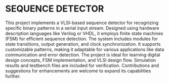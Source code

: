 # SEQUENCE DETECTOR  
This project implements a VLSI-based sequence detector for recognizing specific binary patterns in a serial input stream. Designed using hardware description languages like Verilog or VHDL, it employs finite state machines (FSM) for efficient sequence detection. The system includes modules for state transitions, output generation, and clock synchronization. It supports customizable patterns, making it adaptable for various applications like data communication and error detection. The project is ideal for learning digital design concepts, FSM implementation, and VLSI design flow. Simulation results and testbench files are included for verification. Contributions and suggestions for enhancements are welcome to expand its capabilities further.
